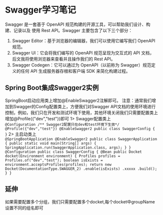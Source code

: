 # Swagger学习笔记
Swagger 是一套基于 OpenAPI 规范构建的开源工具，可以帮助我们设计、构建、记录以及
使用 Rest API。Swagger 主要包含了以下三个部分：
   1. Swagger Editor：基于浏览器的编辑器，我们可以使用它编写我们 OpenAPI 规范。
   2. Swagger UI：它会将我们编写的 OpenAPI 规范呈现为交互式的 API 文档，
      后文我将使用浏览器来查看并且操作我们的 Rest API。
   3. Swagger Codegen：它可以通过为 OpenAPI（以前称为 Swagger）规范定义的任何
      API 生成服务器存根和客户端 SDK 来简化构建过程。

## Spring Boot集成Swagger2实例
SpringBoot启动应用类上增加@EnableSwagger2注解即可。
注意：通常我们增加到Swagger的Config配置类上，方便我们对Swagger API文档的使用环境进行控制，例如，我们只在开发和测试环境下使用，其他环境关闭我们只需要配置类上增加@Profile({"dev","test"})即可
    1> Swagger配置类上  
    ```
     @Configuration
        /** Swagger2配置只在dev和test环境下生效*/
        @Profile({"dev","test"})
        @EnableSwagger2
        public class SwaggerConfig {
        }
    ```
    2> 主启动类上  
     ```
     @SpringBootApplication
        @EnableSwagger2
        public class SwaggerApplication {
            public static void main(String[] args) {
                SpringApplication.run(SwaggerApplication.class, args);
            }
        }
        @Configuration
        public class SwaggerConfig {
            @Bean
            public Docket docket(Environment environment) {
                Profiles profiles = Profiles.of("dev","test");
                boolean isExists = environment.acceptsProfiles(profiles);
                return new Docket(DocumentationType.SWAGGER_2)
                        .enable(isExists)
                        .xxxxx
                        .build();
            }
        }
     ```
## 延伸
如果需要配置多个分组，我们只需要配置多个docket,每个docket中groupName设置不同的组名即可
